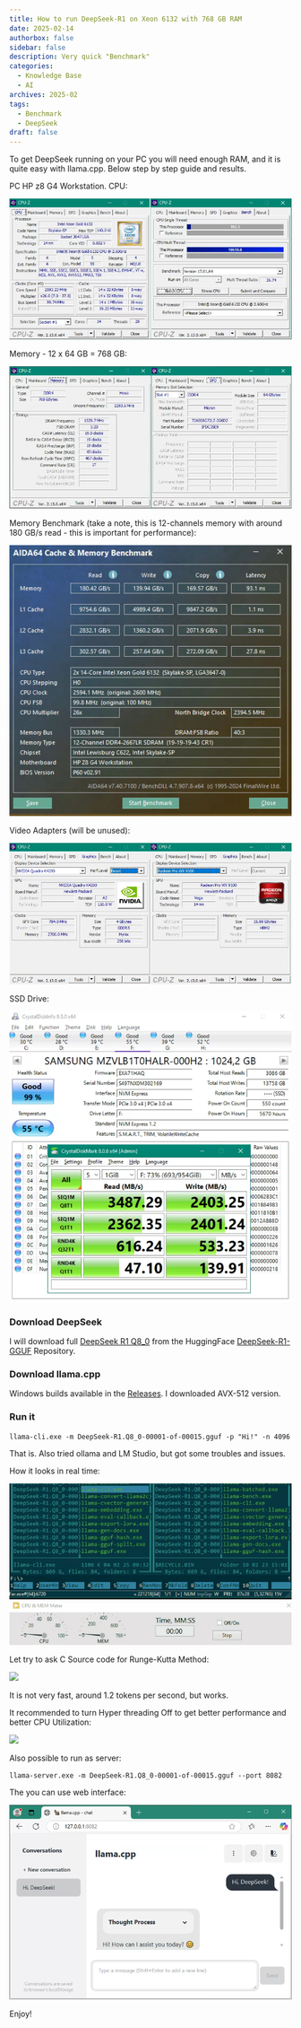```yaml
---
title: How to run DeepSeek-R1 on Xeon 6132 with 768 GB RAM
date: 2025-02-14
authorbox: false
sidebar: false
description: Very quick "Benchmark"
categories:
  - Knowledge Base
  - AI
archives: 2025-02
tags:
  - Benchmark
  - DeepSeek
draft: false
---
```

To get DeepSeek running on your PC you will need enough RAM, and it is quite easy with llama.cpp. Below step by step guide and results.
<!--more-->
PC HP z8 G4 Workstation.
CPU:

![](assets/image-20250205090637918.png)

Memory - 12 x 64 GB = 768 GB:

![](assets/image-20250205090742608.png)

Memory Benchmark (take a note, this is 12-channels memory with around 180 GB/s read - this is important for performance):

![](assets/image-20250205092255850.png)

Video Adapters (will be unused):

![](assets/image-20250205090845219.png)

SSD Drive:

![](assets/image-20250205091725447.png)

### Download DeepSeek

I will download full [DeepSeek R1 Q8_0](https://huggingface.co/unsloth/DeepSeek-R1-GGUF/tree/main/DeepSeek-R1-Q8_0) from the HuggingFace [DeepSeek-R1-GGUF](https://huggingface.co/unsloth/DeepSeek-R1-GGUF/tree/main) Repository.

### Download llama.cpp

Windows builds available in the [Releases](https://github.com/ggerganov/llama.cpp/releases). I downloaded AVX-512 version.

### Run it

```
llama-cli.exe -m DeepSeek-R1.Q8_0-00001-of-00015.gguf -p "Hi!" -n 4096
```

That is. Also tried ollama and LM Studio, but got some troubles and issues. 

How it looks in real time:

![](assets/ds4a-OK.gif)

Let try to ask C Source code for Runge-Kutta Method:

![](assets/ds5a.gif)

It is not very fast, around 1.2 tokens per second, but works.

It recommended to turn Hyper threading Off to get better performance and better CPU Utilization:

![](assets/ks6qmc7be895eh3y01j0sblzryk.gif)

Also possible to run as server:

```
llama-server.exe -m DeepSeek-R1.Q8_0-00001-of-00015.gguf --port 8082
```

The you can use web interface:

![](assets/image-20250205152938717.png)



Enjoy!

